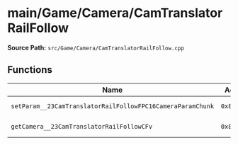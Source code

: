 # main/Game/Camera/CamTranslatorRailFollow

**Source Path:** `src/Game/Camera/CamTranslatorRailFollow.cpp`

## Functions

| Name | Address | Match % |
|------|---------|---------|
| `setParam__23CamTranslatorRailFollowFPC16CameraParamChunk` | `0x8009362C` | :white_check_mark: (100.0%) |
| `getCamera__23CamTranslatorRailFollowCFv` | `0x80093688` | :white_check_mark: (100.0%) |